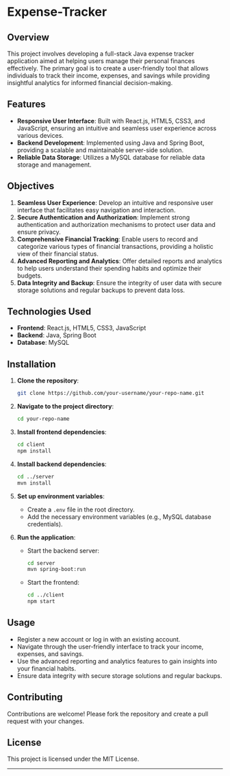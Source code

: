 # Expense-Tracker


## Overview

This project involves developing a full-stack Java expense tracker application aimed at helping users manage their personal finances effectively. The primary goal is to create a user-friendly tool that allows individuals to track their income, expenses, and savings while providing insightful analytics for informed financial decision-making.

## Features

- **Responsive User Interface**: Built with React.js, HTML5, CSS3, and JavaScript, ensuring an intuitive and seamless user experience across various devices.
- **Backend Development**: Implemented using Java and Spring Boot, providing a scalable and maintainable server-side solution.
- **Reliable Data Storage**: Utilizes a MySQL database for reliable data storage and management.

## Objectives

1. **Seamless User Experience**: Develop an intuitive and responsive user interface that facilitates easy navigation and interaction.
2. **Secure Authentication and Authorization**: Implement strong authentication and authorization mechanisms to protect user data and ensure privacy.
3. **Comprehensive Financial Tracking**: Enable users to record and categorize various types of financial transactions, providing a holistic view of their financial status.
4. **Advanced Reporting and Analytics**: Offer detailed reports and analytics to help users understand their spending habits and optimize their budgets.
5. **Data Integrity and Backup**: Ensure the integrity of user data with secure storage solutions and regular backups to prevent data loss.

## Technologies Used

- **Frontend**: React.js, HTML5, CSS3, JavaScript
- **Backend**: Java, Spring Boot
- **Database**: MySQL

## Installation

1. **Clone the repository**:
   ```sh
   git clone https://github.com/your-username/your-repo-name.git
   ```
2. **Navigate to the project directory**:
   ```sh
   cd your-repo-name
   ```
3. **Install frontend dependencies**:
   ```sh
   cd client
   npm install
   ```
4. **Install backend dependencies**:
   ```sh
   cd ../server
   mvn install
   ```
5. **Set up environment variables**:
   - Create a `.env` file in the root directory.
   - Add the necessary environment variables (e.g., MySQL database credentials).

6. **Run the application**:
   - Start the backend server:
     ```sh
     cd server
     mvn spring-boot:run
     ```
   - Start the frontend:
     ```sh
     cd ../client
     npm start
     ```

## Usage

- Register a new account or log in with an existing account.
- Navigate through the user-friendly interface to track your income, expenses, and savings.
- Use the advanced reporting and analytics features to gain insights into your financial habits.
- Ensure data integrity with secure storage solutions and regular backups.

## Contributing

Contributions are welcome! Please fork the repository and create a pull request with your changes.

## License

This project is licensed under the MIT License.

---
